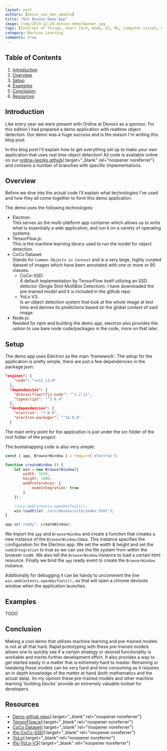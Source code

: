 ```yaml
---
layout: post
authors: [kevin_van_den_abeele]
title: "Our Devoxx Demo App"
image: /img/2019-12-20-devoxx-demo/banner.jpg
tags: [Internet of Things, Smart Tech, Home, AI, ML, Computer vision, object detection, electron]
category: Machine Learning
comments: true
---
```

<link rel="stylesheet" href="https://cdnjs.cloudflare.com/ajax/libs/lightbox2/2.9.0/css/lightbox.css" />
<link rel="stylesheet" href="https://cdn.jsdelivr.net/npm/bootstrap-grid-only@1.0.0/bootstrap.css" />

<script src="https://cdnjs.cloudflare.com/ajax/libs/jquery/3.2.1/jquery.min.js"></script>
<script src="https://cdnjs.cloudflare.com/ajax/libs/lightbox2/2.9.0/js/lightbox.min.js"></script>
<script src="https://cdn.jsdelivr.net/npm/bootstrap-grid-only@1.0.0/index.min.js"></script>

## Table of Contents

1. [Introduction](#introduction)
2. [Overview](#overview)
3. [Setup](#setup)
4. [Examples](#examples)
5. [Conclusion](#conclusion)
6. [Resources](#resources)

## Introduction

Like every year we were present with Ordina at Devoxx as a sponsor.
For this edition I had prepared a demo application with realtime object detection.
Our demo was a huge success and is the reason I'm writing this blog post.

In this blog post I'll explain how to get everything set up to make your own application that uses real time object detection!
All code is available online on our [ordina-jworks github](https://github.com/ordina-jworks/devoxx-webcam-ml){:target="_blank" rel="noopener noreferrer"} and contains a number of branches with specific implementations.

## Overview

Before we dive into the actual code I'll explain what technologies I've used and how they all come together to form this demo application.

The demo uses the following technologies:

- Electron: <br/>
  This serves as the multi-platform app container which allows us to write what is essentially a web application, and run it on a variety of operating systems.
- TensorFlow.js: <br/>
  This is the machine learning library used to run the model for object detection.
- CoCo Dataset: <br/>
  Stands for `Common Objects in Context` and is a very large, highly curated dataset of images which have been annotated with one or more or 90 classes.
  - CoCo-SSD: <br/>
    A default implementation by TensorFlow itself utilizing an SSD detector (Single Shot MultiBox Detection).
    I have downloaded the pre-trained model and it is included in the github repo
  - YoLo V3: <br/>
    Is an object detection system that look at the whole image at test time and derives its predictions based on the global context of said image.
- Node.js: <br/>
  Needed for npm and building the demo app, electron also provides the option to use bare node code/packages in the code, more on that later.
  

## Setup

The demo app uses Electron as the main 'framework'.
The setup for the application is pretty simple, there are just a few dependencies in the package.json:

```json
"engines": {
    "node": ">=12.13.0"
  },
  "dependencies": {
    "@tensorflow/tfjs-node": "^1.2.11",
    "typescript": "^3.6.4"
  },
  "devDependencies": {
    "electron": "7.0.0",
    "electron-packager": "^14.0.6"
  }
```

The main entry point for the application is just under the src folder of the root folder of the project.

The bootstrapping code is also very simple:

``` javascript
const { app, BrowserWindow } = require('electron');

function createWindow () {
    let win = new BrowserWindow({
        width: 1920,
        height: 1080,
        webPreferences: {
            nodeIntegration: true
        }
    });

    //win.webContents.openDevTools();
    win.loadFile('./src/devoxx/site/index.html');
}

app.on('ready', createWindow);
```

We import the `app` and `BrowserWindow` and create a function that creates a new instance of the `BrowserWindow` class.
This instance specifies the configuration for the Electron app.
We set the width & height and set the `nodeIntegration` to true so we can use the file system from within the browser code.
We also tell the `BrowserWindow` instance to load a certain html resource.
Finally we bind the `app` ready event to create the `BrowserWindow` instance.

Additionally for debugging it can be handy to uncomment the line `win.webContents.openDevTools();` as that will open a chrome devtools window when the application launches.

## Examples

TODO

## Conclusion

Making a cool demo that utilizes machine learning and pre-trained models is not at all that hard. 
Rapid prototyping with these pre-trained models allows one to quickly see if a certain strategy or desired functionality is workable and merits further development effort.
It also provides a way to get started easily in a matter that is extremely hard to master. 
Retraining or tweaking these models can be very hard and time consuming as it requires an in depth knowledge of the matter at hand (both mathematics and the actual data).
Im my opinion these pre-trained models and other machine learning 'building blocks' provide an extremely valuable toolset for developers.

## Resources

- [Demo github repo](https://github.com/ordina-jworks/devoxx-webcam-ml){:target="_blank" rel="noopener noreferrer"}
- [TensorFlow.js](https://www.tensorflow.org/js){:target="_blank" rel="noopener noreferrer"}
- [CoCo Dataset](http://cocodataset.org/#home){:target="_blank" rel="noopener noreferrer"}
- [tfjs-CoCo-SSD](https://github.com/tensorflow/tfjs-models/tree/master/coco-ssd){:target="_blank" rel="noopener noreferrer"}
- [YoLo](https://pjreddie.com/darknet/yolo/){:target="_blank" rel="noopener noreferrer"}
- [tfjs-YoLo-V3](https://github.com/zqingr/tfjs-yolov3/blob/master/README_EN.md){:target="_blank" rel="noopener noreferrer"}